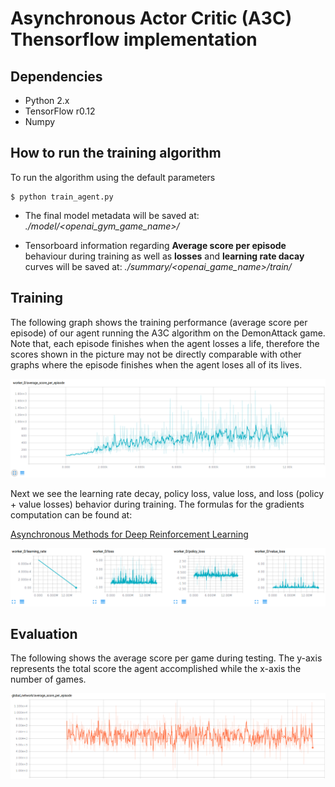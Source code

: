 # Asynchronous Actor Critic (A3C) Thensorflow implementation

## Dependencies
- Python 2.x
- TensorFlow r0.12
- Numpy

## How to run the training algorithm
To run the algorithm using the default parameters

```
$ python train_agent.py
```

- The final model metadata will be saved at:
*./model/\<openai_gym_game_name\>/*

- Tensorboard information regarding **Average score per episode** behaviour during training as well as **losses** and **learning rate dacay** curves will be saved at: *./summary/\<openai_game_name\>/train/*

## Training

The following graph shows the training performance (average score per episode) of our agent running the A3C algorithm on the DemonAttack game.
Note that, each episode finishes when the agent losses a life, therefore the scores shown in the picture may not be directly comparable with other graphs where the episode finishes when the agent loses all of its lives.

![Average score per episode](./results/average_score_per_episode.png)

Next we see the learning rate decay, policy loss, value loss, and loss (policy + value losses) behavior during training. The formulas for the gradients computation can be found at:

[Asynchronous Methods for Deep Reinforcement Learning](https://arxiv.org/abs/1602.01783)

![Training variables](./results/tensorboard.png)

## Evaluation

The following shows the average score per game during testing. The y-axis represents the total score the agent accomplished while the x-axis the number of games.

![Average score per episode](./results/average_score_per_game_testing.png)
